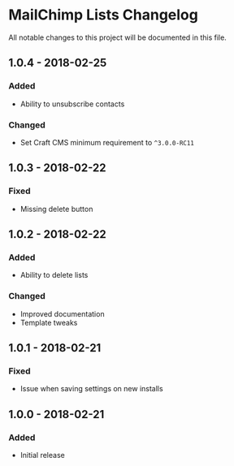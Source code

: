 # MailChimp Lists Changelog

All notable changes to this project will be documented in this file.

## 1.0.4 - 2018-02-25

### Added
- Ability to unsubscribe contacts

### Changed
- Set Craft CMS minimum requirement to `^3.0.0-RC11`

## 1.0.3 - 2018-02-22

### Fixed
- Missing delete button

## 1.0.2 - 2018-02-22

### Added
- Ability to delete lists

### Changed
- Improved documentation
- Template tweaks

## 1.0.1 - 2018-02-21

### Fixed
- Issue when saving settings on new installs

## 1.0.0 - 2018-02-21

### Added
- Initial release
